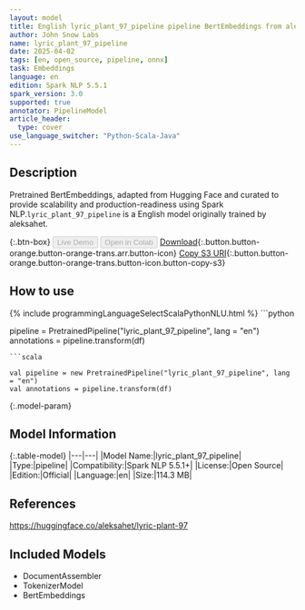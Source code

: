 ```yaml
---
layout: model
title: English lyric_plant_97_pipeline pipeline BertEmbeddings from aleksahet
author: John Snow Labs
name: lyric_plant_97_pipeline
date: 2025-04-02
tags: [en, open_source, pipeline, onnx]
task: Embeddings
language: en
edition: Spark NLP 5.5.1
spark_version: 3.0
supported: true
annotator: PipelineModel
article_header:
  type: cover
use_language_switcher: "Python-Scala-Java"
---
```


## Description

Pretrained BertEmbeddings, adapted from Hugging Face and curated to provide scalability and production-readiness using Spark NLP.`lyric_plant_97_pipeline` is a English model originally trained by aleksahet.

{:.btn-box}
<button class="button button-orange" disabled>Live Demo</button>
<button class="button button-orange" disabled>Open in Colab</button>
[Download](https://s3.amazonaws.com/auxdata.johnsnowlabs.com/public/models/lyric_plant_97_pipeline_en_5.5.1_3.0_1743584498096.zip){:.button.button-orange.button-orange-trans.arr.button-icon}
[Copy S3 URI](s3://auxdata.johnsnowlabs.com/public/models/lyric_plant_97_pipeline_en_5.5.1_3.0_1743584498096.zip){:.button.button-orange.button-orange-trans.button-icon.button-copy-s3}

## How to use



<div class="tabs-box" markdown="1">
{% include programmingLanguageSelectScalaPythonNLU.html %}
```python

pipeline = PretrainedPipeline("lyric_plant_97_pipeline", lang = "en")
annotations =  pipeline.transform(df)   

```
```scala

val pipeline = new PretrainedPipeline("lyric_plant_97_pipeline", lang = "en")
val annotations = pipeline.transform(df)

```
</div>

{:.model-param}
## Model Information

{:.table-model}
|---|---|
|Model Name:|lyric_plant_97_pipeline|
|Type:|pipeline|
|Compatibility:|Spark NLP 5.5.1+|
|License:|Open Source|
|Edition:|Official|
|Language:|en|
|Size:|114.3 MB|

## References

https://huggingface.co/aleksahet/lyric-plant-97

## Included Models

- DocumentAssembler
- TokenizerModel
- BertEmbeddings
